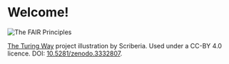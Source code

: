 # Welcome!

![The FAIR Principles](https://the-turing-way.netlify.app/_images/fair-principles.svg)

<figcaption><a href="https://the-turing-way.netlify.app/">The Turing Way</a> project illustration by Scriberia. Used under a CC-BY 4.0 licence. DOI: <a href="https://doi.org/10.5281/zenodo.3332807">10.5281/zenodo.3332807</a>.</figcaption>
